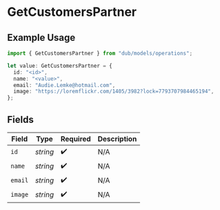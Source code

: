 # GetCustomersPartner

## Example Usage

```typescript
import { GetCustomersPartner } from "dub/models/operations";

let value: GetCustomersPartner = {
  id: "<id>",
  name: "<value>",
  email: "Audie.Lemke@hotmail.com",
  image: "https://loremflickr.com/1405/3982?lock=7793707984465194",
};
```

## Fields

| Field              | Type               | Required           | Description        |
| ------------------ | ------------------ | ------------------ | ------------------ |
| `id`               | *string*           | :heavy_check_mark: | N/A                |
| `name`             | *string*           | :heavy_check_mark: | N/A                |
| `email`            | *string*           | :heavy_check_mark: | N/A                |
| `image`            | *string*           | :heavy_check_mark: | N/A                |